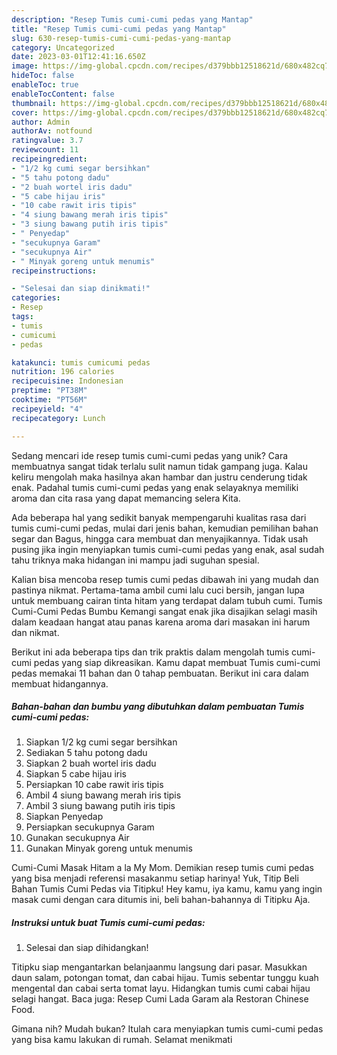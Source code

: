 ```yaml
---
description: "Resep Tumis cumi-cumi pedas yang Mantap"
title: "Resep Tumis cumi-cumi pedas yang Mantap"
slug: 630-resep-tumis-cumi-cumi-pedas-yang-mantap
category: Uncategorized
date: 2023-03-01T12:41:16.650Z
image: https://img-global.cpcdn.com/recipes/d379bbb12518621d/680x482cq70/tumis-cumi-cumi-pedas-foto-resep-utama.jpg
hideToc: false
enableToc: true
enableTocContent: false
thumbnail: https://img-global.cpcdn.com/recipes/d379bbb12518621d/680x482cq70/tumis-cumi-cumi-pedas-foto-resep-utama.jpg
cover: https://img-global.cpcdn.com/recipes/d379bbb12518621d/680x482cq70/tumis-cumi-cumi-pedas-foto-resep-utama.jpg
author: Admin
authorAv: notfound
ratingvalue: 3.7
reviewcount: 11
recipeingredient:
- "1/2 kg cumi segar bersihkan"
- "5 tahu potong dadu"
- "2 buah wortel iris dadu"
- "5 cabe hijau iris"
- "10 cabe rawit iris tipis"
- "4 siung bawang merah iris tipis"
- "3 siung bawang putih iris tipis"
- " Penyedap"
- "secukupnya Garam"
- "secukupnya Air"
- " Minyak goreng untuk menumis"
recipeinstructions:

- "Selesai dan siap dinikmati!"
categories:
- Resep
tags:
- tumis
- cumicumi
- pedas

katakunci: tumis cumicumi pedas 
nutrition: 196 calories
recipecuisine: Indonesian
preptime: "PT38M"
cooktime: "PT56M"
recipeyield: "4"
recipecategory: Lunch

---
```





Sedang mencari ide resep tumis cumi-cumi pedas yang unik? Cara membuatnya sangat tidak terlalu sulit namun tidak gampang juga. Kalau keliru mengolah maka hasilnya akan hambar dan justru cenderung tidak enak. Padahal tumis cumi-cumi pedas yang enak selayaknya memiliki aroma dan cita rasa yang dapat memancing selera Kita.





Ada beberapa hal yang sedikit banyak mempengaruhi kualitas rasa dari tumis cumi-cumi pedas, mulai dari jenis bahan, kemudian pemilihan bahan segar dan Bagus, hingga cara membuat dan menyajikannya. Tidak usah pusing jika ingin menyiapkan tumis cumi-cumi pedas yang enak,      asal sudah tahu triknya maka hidangan ini mampu jadi suguhan spesial.














Kalian bisa mencoba resep tumis cumi pedas dibawah ini yang mudah dan pastinya nikmat. Pertama-tama ambil cumi lalu cuci bersih, jangan lupa untuk membuang cairan tinta hitam yang terdapat dalam tubuh cumi. Tumis Cumi-Cumi Pedas Bumbu Kemangi sangat enak jika disajikan selagi masih dalam keadaan hangat atau panas karena aroma dari masakan ini harum dan nikmat.






Berikut ini ada beberapa tips dan trik praktis dalam mengolah tumis cumi-cumi pedas yang siap dikreasikan. Kamu dapat membuat Tumis cumi-cumi pedas memakai 11 bahan dan 0 tahap pembuatan. Berikut ini cara dalam membuat hidangannya.

<!--inarticleads1-->

##### Bahan-bahan dan bumbu yang dibutuhkan dalam pembuatan Tumis cumi-cumi pedas:

1. Siapkan 1/2 kg cumi segar bersihkan
1. Sediakan 5 tahu potong dadu
1. Siapkan 2 buah wortel iris dadu
1. Siapkan 5 cabe hijau iris
1. Persiapkan 10 cabe rawit iris tipis
1. Ambil 4 siung bawang merah iris tipis
1. Ambil 3 siung bawang putih iris tipis
1. Siapkan  Penyedap
1. Persiapkan secukupnya Garam
1. Gunakan secukupnya Air
1. Gunakan  Minyak goreng untuk menumis


Cumi-Cumi Masak Hitam a la My Mom. Demikian resep tumis cumi pedas yang bisa menjadi referensi masakanmu setiap harinya! Yuk, Titip Beli Bahan Tumis Cumi Pedas via Titipku! Hey kamu, iya kamu, kamu yang ingin masak cumi dengan cara ditumis ini, beli bahan-bahannya di Titipku Aja. 

<!--inarticleads2-->

##### Instruksi untuk buat Tumis cumi-cumi pedas:


1. Selesai dan siap dihidangkan!

Titipku siap mengantarkan belanjaanmu langsung dari pasar. Masukkan daun salam, potongan tomat, dan cabai hijau. Tumis sebentar tunggu kuah mengental dan cabai serta tomat layu. Hidangkan tumis cumi cabai hijau selagi hangat. Baca juga: Resep Cumi Lada Garam ala Restoran Chinese Food. 

Gimana nih? Mudah bukan? Itulah cara menyiapkan tumis cumi-cumi pedas yang bisa kamu lakukan di rumah. Selamat menikmati
